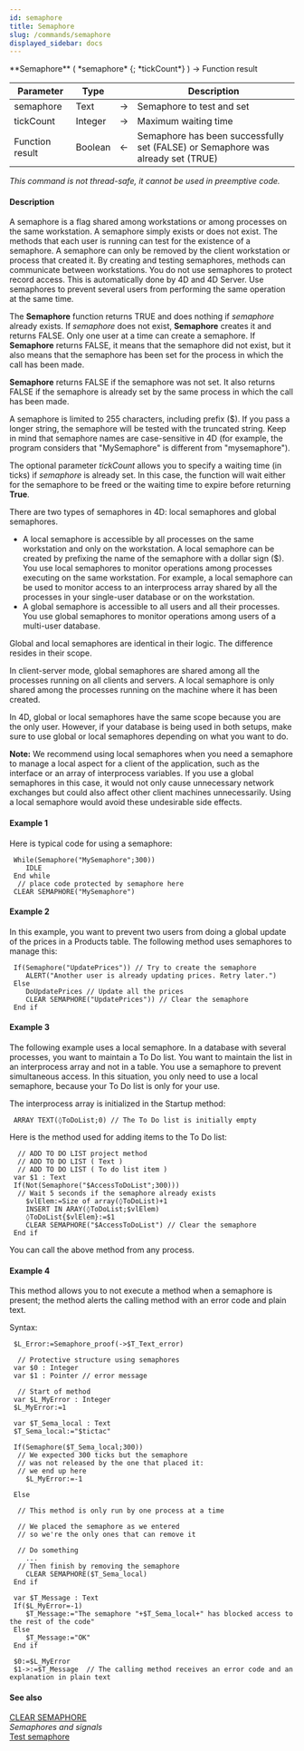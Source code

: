 ```yaml
---
id: semaphore
title: Semaphore
slug: /commands/semaphore
displayed_sidebar: docs
---
```


<!--REF #_command_.Semaphore.Syntax-->**Semaphore** ( *semaphore* {; *tickCount*} ) -> Function result<!-- END REF-->
<!--REF #_command_.Semaphore.Params-->
| Parameter | Type |  | Description |
| --- | --- | --- | --- |
| semaphore | Text | &#8594;  | Semaphore to test and set |
| tickCount | Integer | &#8594;  | Maximum waiting time |
| Function result | Boolean | &#8592; | Semaphore has been successfully set (FALSE) or Semaphore was already set (TRUE) |

<!-- END REF-->

*This command is not thread-safe, it cannot be used in preemptive code.*


#### Description 

<!--REF #_command_.Semaphore.Summary-->A semaphore is a flag shared among workstations or among processes on the same workstation.<!-- END REF--> A semaphore simply exists or does not exist. The methods that each user is running can test for the existence of a semaphore. A semaphore can only be removed by the client workstation or process that created it. By creating and testing semaphores, methods can communicate between workstations. You do not use semaphores to protect record access. This is automatically done by 4D and 4D Server. Use semaphores to prevent several users from performing the same operation at the same time.

The **Semaphore** function returns TRUE and does nothing if *semaphore* already exists. If *semaphore* does not exist, **Semaphore** creates it and returns FALSE. Only one user at a time can create a semaphore. If **Semaphore** returns FALSE, it means that the semaphore did not exist, but it also means that the semaphore has been set for the process in which the call has been made.

**Semaphore** returns FALSE if the semaphore was not set. It also returns FALSE if the semaphore is already set by the same process in which the call has been made. 

A semaphore is limited to 255 characters, including prefix ($). If you pass a longer string, the semaphore will be tested with the truncated string. Keep in mind that semaphore names are case-sensitive in 4D (for example, the program considers that "MySemaphore" is different from "mysemaphore").

The optional parameter *tickCount* allows you to specify a waiting time (in ticks) if *semaphore* is already set. In this case, the function will wait either for the semaphore to be freed or the waiting time to expire before returning **True**.

There are two types of semaphores in 4D: local semaphores and global semaphores.

* A local semaphore is accessible by all processes on the same workstation and only on the workstation. A local semaphore can be created by prefixing the name of the semaphore with a dollar sign ($). You use local semaphores to monitor operations among processes executing on the same workstation. For example, a local semaphore can be used to monitor access to an interprocess array shared by all the processes in your single-user database or on the workstation.
* A global semaphore is accessible to all users and all their processes. You use global semaphores to monitor operations among users of a multi-user database.

Global and local semaphores are identical in their logic. The difference resides in their scope.

In client-server mode, global semaphores are shared among all the processes running on all clients and servers. A local semaphore is only shared among the processes running on the machine where it has been created.

In 4D, global or local semaphores have the same scope because you are the only user. However, if your database is being used in both setups, make sure to use global or local semaphores depending on what you want to do.

**Note:** We recommend using local semaphores when you need a semaphore to manage a local aspect for a client of the application, such as the interface or an array of interprocess variables. If you use a global semaphores in this case, it would not only cause unnecessary network exchanges but could also affect other client machines unnecessarily. Using a local semaphore would avoid these undesirable side effects.

#### Example 1 

Here is typical code for using a semaphore:

```4d
 While(Semaphore("MySemaphore";300))
    IDLE
 End while
  // place code protected by semaphore here
 CLEAR SEMAPHORE("MySemaphore")
```

#### Example 2 

In this example, you want to prevent two users from doing a global update of the prices in a Products table. The following method uses semaphores to manage this:

```4d
 If(Semaphore("UpdatePrices")) // Try to create the semaphore
    ALERT("Another user is already updating prices. Retry later.")
 Else
    DoUpdatePrices // Update all the prices
    CLEAR SEMAPHORE("UpdatePrices")) // Clear the semaphore
 End if
```

#### Example 3 

The following example uses a local semaphore. In a database with several processes, you want to maintain a To Do list. You want to maintain the list in an interprocess array and not in a table. You use a semaphore to prevent simultaneous access. In this situation, you only need to use a local semaphore, because your To Do list is only for your use.

The interprocess array is initialized in the Startup method:

```4d
 ARRAY TEXT(◊ToDoList;0) // The To Do list is initially empty
```

Here is the method used for adding items to the To Do list:

```4d
  // ADD TO DO LIST project method
  // ADD TO DO LIST ( Text )
  // ADD TO DO LIST ( To do list item )
 var $1 : Text
 If(Not(Semaphore("$AccessToDoList";300)))
  // Wait 5 seconds if the semaphore already exists
    $vlElem:=Size of array(◊ToDoList)+1
    INSERT IN ARAY(◊ToDoList;$vlElem)
    ◊ToDoList{$vlElem}:=$1
    CLEAR SEMAPHORE("$AccessToDoList") // Clear the semaphore
 End if
```

You can call the above method from any process.

#### Example 4 

This method allows you to not execute a method when a semaphore is present; the method alerts the calling method with an error code and plain text.

Syntax:   

```4d
 $L_Error:=Semaphore_proof(->$T_Text_error)
```

```4d
  // Protective structure using semaphores
 var $0 : Integer
 var $1 : Pointer // error message
 
  // Start of method
 var $L_MyError : Integer
 $L_MyError:=1
 
 var $T_Sema_local : Text
 $T_Sema_local:="$tictac"
 
 If(Semaphore($T_Sema_local;300))
  // We expected 300 ticks but the semaphore
  // was not released by the one that placed it:
  // we end up here
    $L_MyError:=-1
 
 Else
 
  // This method is only run by one process at a time
 
  // We placed the semaphore as we entered
  // so we're the only ones that can remove it
 
  // Do something
    ...
  // Then finish by removing the semaphore
    CLEAR SEMAPHORE($T_Sema_local)
 End if
 
 var $T_Message : Text
 If($L_MyError=-1)
    $T_Message:="The semaphore "+$T_Sema_local+" has blocked access to the rest of the code"
 Else
    $T_Message:="OK"
 End if
 
 $0:=$L_MyError
 $1->:=$T_Message  // The calling method receives an error code and an explanation in plain text
```

#### See also 

[CLEAR SEMAPHORE](clear-semaphore.md)  
*Semaphores and signals*  
[Test semaphore](test-semaphore.md)  